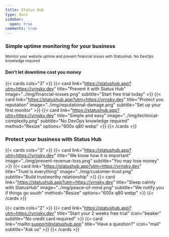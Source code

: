 ```yaml
---
title: Status Hub
type: docs
sidebar:
  open: true
comments: true
---
```


### Simple uptime monitoring for your business
<small>Monitor your website uptime and prevent financial losses with StatusHub. No DevOps knowledge required</small>

#### Don't let downtime cost you money
{{< cards cols="3" >}}
{{< card link="https://statushub.app?utm=https://vrnsky.dev" title="Prevent it with Status Hub" image="../img/financial-losses.png" subtitle="Start free trial today" >}}
{{< card link="https://statushub.app?utm=https://vrnsky.dev" title="Protect you reputation" image="../img/reputational-damage.png" subtitle="Set up your first monitor" >}}
{{< card link="https://statushub.app?utm=https://vrnsky.dev" title="Simple and easy" image="../img/technical-complexity.png" subtitle="No DevOps knowledge required" method="Resize" options="600x q80 webp" >}}
{{< /cards >}}

### Protect your business with Status Hub
{{< cards cols="3" >}}
{{< card link="https://statushub.app?utm=https://vrnsky.dev" title="We know how it is important" image="../img/prevent-revenue-loss.png" subtitle="You may lose money" >}}
{{< card link="https://statushub.app?utm=https://vrnsky.dev" title="Trust is everything" image="../img/customer-trust.png" subtitle="Build trustworthy relationship" >}}
{{< card link="https://statushub.app?utm=https://vrnsky.dev" title="Sleep calmly with StatusHub" image="../img/peace-of-mind.png" subtitle="We notify you if things go south" method="Resize" options="600x q80 webp" >}}
{{< /cards >}}

{{< cards cols="2" >}}
{{< card link="https://statushub.app?utm=https://vrnsky.dev" title="Start your 2 weeks free trial" icon="beaker" subtitle="No credit card required" >}}
{{< card link="mailto:support@statushub.app" title="Have a question?" icon="mail" subtitle="Ask us" >}}
{{< /cards >}}

